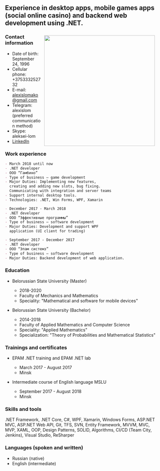 ## Experience in desktop apps, mobile games apps (social online casino) and backend web development using .NET.

<img src="https://user-images.githubusercontent.com/14113859/63166133-27cca200-c036-11e9-8896-dc441bce7f27.jpg" align="right" width="365" hspace="10" vspace="10">

### Contact information

- Date of birth: September 24, 1996
- Cellular phone: +375333252732
- E-mail: alexislomako@gmail.com
- Telegram: alexislom (preferred communication method)
- Skype: aleksei-lom
- [LinkedIn](https://www.linkedin.com/in/aliaksei-lamaka/)

### Work experience

```markdown
- March 2018 until now
- .NET developer
- OOO “Гамбино”
- Type of business – game development
- Major Duties: Implementing new features,
  creating and adding new slots, bug fixing.
  Communicating with integration and server teams
- Support internal desktop tools.
- Technologies: .NET, Win Forms, WPF, Xamarin
```

```markdown
- December 2017 - March 2018
- .NET developer
- ООО “Эффективные программы”
- Type of business – software development
- Major Duties: Development and support WPF
  application (UI client for trading)
```

```markdown
- September 2017 - December 2017
- .NET developer
- ООО “Эпам системз”
- Type of business – software development
- Major Duties: Backend development of web application.
```

### Education

* Belorussian State University (Master)
  - 2018-2020
  - Faculty of Mechanics and Mathematics 
  - Speciality: "Mathematical and software for mobile devices"
  
* Belorussian State University (Bachelor)
  - 2014-2018
  - Faculty of Applied Mathematics and Computer Science
  - Speciality: "Applied Mathematics"
  - Specialization: "Theory of Probabilities and Mathematical Statistics"

### Trainings and certificates
* EPAM .NET training and EPAM .NET lab
  - March 2017 - August 2017
  - Minsk

* Intermediate course of English language MSLU
  - September 2017 - August 2018
  - Minsk

### Skills and tools
  .NET Framework, .NET Core, C#, WPF, Xamarin, Windows Forms, ASP.NET MVC, ASP.NET Web API, Git, TFS, SVN, Entity Framework, MVVM, MVC, MVP, XAML, OOP, Design Patterns, SOLID, Algorithms, CI/CD (Team City, Jenkins), Visual Studio, ReSharper

### Languages (spoken and written)

* Russian (native)
* English (intermediate)
